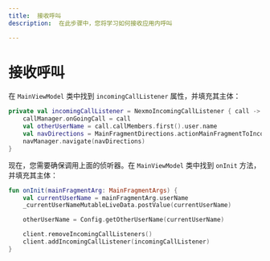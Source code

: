 ```yaml
---
title:  接收呼叫
description:  在此步骤中，您将学习如何接收应用内呼叫

---
```


接收呼叫
====

在 `MainViewModel` 类中找到 `incomingCallListener` 属性，并填充其主体：

```kotlin
private val incomingCallListener = NexmoIncomingCallListener { call ->
    callManager.onGoingCall = call
    val otherUserName = call.callMembers.first().user.name
    val navDirections = MainFragmentDirections.actionMainFragmentToIncomingCallFragment(otherUserName)
    navManager.navigate(navDirections)
}
```

现在，您需要确保调用上面的侦听器。在 `MainViewModel` 类中找到 `onInit` 方法，并填充其主体：

```kotlin
fun onInit(mainFragmentArg: MainFragmentArgs) {
    val currentUserName = mainFragmentArg.userName
    _currentUserNameMutableLiveData.postValue(currentUserName)

    otherUserName = Config.getOtherUserName(currentUserName)

    client.removeIncomingCallListeners()
    client.addIncomingCallListener(incomingCallListener)
}
```

